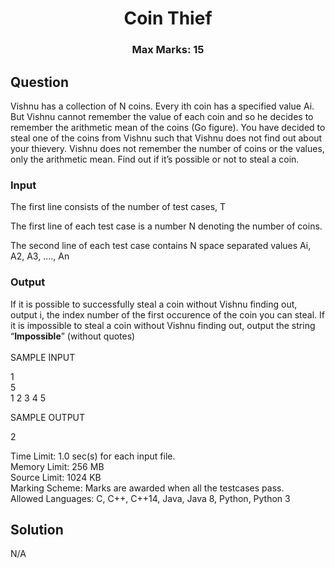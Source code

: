 <h1 align="center">Coin Thief</h1>
<h3 align="center">Max Marks: 15</h3>

## Question

<p>Vishnu has a collection of N coins. Every ith coin has a specified value Ai. But Vishnu cannot remember the value of each coin and so he decides to remember the arithmetic mean of the coins (Go figure). You have decided to steal one of the coins from Vishnu such that Vishnu does not find out about your thievery. Vishnu does not remember the number of coins or the values, only the arithmetic mean. Find out if it’s possible or not to steal a coin.</p>

### Input
<p>The first line consists of the number of test cases, T

The first line of each test case is a number N denoting the number of coins.

The second line of each test case contains N space separated values Ai, A2, A3, ...., An</p>

### Output
<p>If it is possible to successfully steal a coin without Vishnu finding out, output i, the index number of the first occurence of the coin you can steal. If it is impossible to steal a coin without Vishnu finding out, output the string “<b>Impossible</b>” (without quotes)
<br><br>
SAMPLE INPUT

1<br>
5<br>
1 2 3 4 5

SAMPLE OUTPUT

2
</p>


Time Limit: 1.0 sec(s) for each input file.<br>
Memory Limit: 256 MB<br>
Source Limit: 1024 KB<br>
Marking Scheme: Marks are awarded when all the testcases pass.<br>
Allowed Languages: C, C++, C++14, Java, Java 8, Python, Python 3<br>

## Solution
N/A

